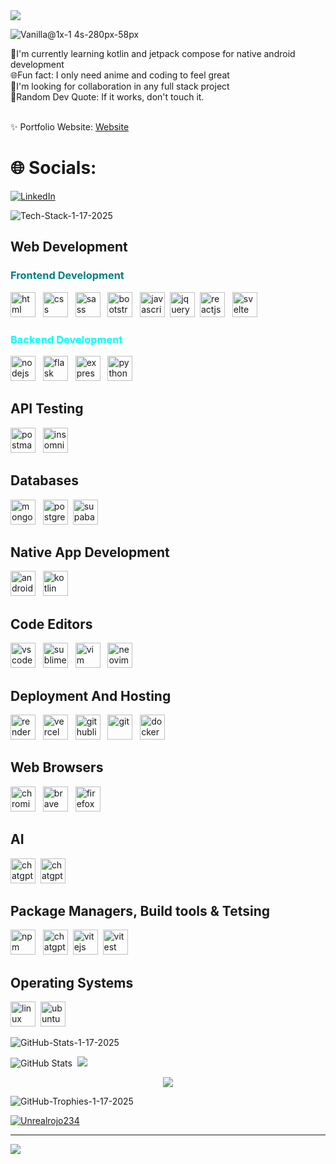 <img src="https://i.pinimg.com/originals/50/1a/ea/501aeaae8758b0f6c5c7a17d9533ecae.gif"/> 
<br>

![Vanilla@1x-1 4s-280px-58px](https://github.com/user-attachments/assets/a9fbb956-c059-4fad-9e95-976b77eb77ef)

💨I'm currently learning kotlin and jetpack compose for native android development<br>🌐Fun fact: I only need anime and coding to feel great<br>💫I'm looking for collaboration in any full stack project<br>💯Random Dev Quote: If it works, don't touch it.<br><br>

✨ Portfolio Website:
<a href="https://portfolio-website-two-lyart-87.vercel.app/">Website</a> 

# 🌐 Socials:
[![LinkedIn](https://img.shields.io/badge/LinkedIn-%230077B5.svg?logo=linkedin&logoColor=white)](https://linkedin.com/in/RyanOtieno) 


![Tech-Stack-1-17-2025](https://github.com/user-attachments/assets/b503a44b-fe6f-4772-8cf2-552a4ebb0e69)


## Web Development

<h3 style="color:teal;">Frontend Development</h3>

<img src="https://image-server-mu.vercel.app/Images/html5.svg" alt="html" width="40" height="40"/> &nbsp; <img src="https://image-server-mu.vercel.app/Images/css.svg" alt="css" width="40" height="40"/> &nbsp; <img src="https://image-server-mu.vercel.app/Images/sass.svg" alt="sass" width="40" height="40"/> &nbsp;  <img src="https://image-server-mu.vercel.app/Images/bootstrap5.svg" alt="bootstrap5" width="40" height="40"/>  &nbsp;  <img src="https://image-server-mu.vercel.app/Images/javascript.svg" alt="javascript" width="40" height="40"/> &nbsp;<img src="https://image-server-mu.vercel.app/Images/jquery.svg" alt="jquery" width="40" height="40"/> &nbsp;<img src="https://image-server-mu.vercel.app/Images/reactjs.svg" alt="reactjs" width="40" height="40"/> &nbsp;  <img src="https://upload.wikimedia.org/wikipedia/commons/1/1b/Svelte_Logo.svg" alt="svelte" width="40" height="40"/> 

<h3 style="color:cyan;">Backend Development</h3>

<img src="https://image-server-mu.vercel.app/Images/nodejs.svg" alt="nodejs" width="40" height="40"/> &nbsp; <img src="https://image-server-mu.vercel.app/Images/flask-light.svg" alt="flask" width="40" height="40"/> &nbsp; <img src="https://image-server-mu.vercel.app/Images/expressjs-light.svg" alt="expressjs-light" width="40" height="40"/> &nbsp; <img src="https://image-server-mu.vercel.app/Images/python.svg" alt="python" width="40" height="40"/>


## API Testing 

<img src="https://image-server-mu.vercel.app/Images/postman.svg" alt="postman" width="40" height="40"/> &nbsp; <img src="https://image-server-mu.vercel.app/Images/insomnia.svg" alt="insomnia" width="40" height="40"/> &nbsp;


## Databases

<img src="https://image-server-mu.vercel.app/Images/mongodb.svg" alt="mongodb" width="40" height="40"/> &nbsp; <img src="https://image-server-mu.vercel.app/Images/postgresql.svg" alt="postgresql" width="40" height="40"/> &nbsp;<img src="https://image-server-mu.vercel.app/Images/supabase.svg" alt="supabase" width="40" height="40"/> &nbsp;


## Native App Development

<img src="https://image-server-mu.vercel.app/Images/android.svg" alt="android" width="40" height="40"/> &nbsp; <img src="https://image-server-mu.vercel.app/Images/kotlin.svg" alt="kotlin" width="40" height="40"/> &nbsp;

## Code Editors

<img src="https://image-server-mu.vercel.app/Images/vscode.svg" alt="vscode" width="40" height="40"/> &nbsp; <img src="https://image-server-mu.vercel.app/Images/sublime.svg" alt="sublime" width="40" height="40"/> &nbsp;
<img src="https://image-server-mu.vercel.app/Images/vim.svg" alt="vim" width="40" height="40"/> &nbsp; <img src="https://image-server-mu.vercel.app/Images/neovim.svg" alt="neovim" width="40" height="40"/> &nbsp;

## Deployment And Hosting

<img src="https://image-server-mu.vercel.app/Images/render.svg" alt="render" width="40" height="40"/> &nbsp; <img src="https://image-server-mu.vercel.app/Images/vercel-light.svg" alt="vercel" width="40" height="40"/> &nbsp; <img src="https://image-server-mu.vercel.app/Images/github-light.svg" alt="githublight" width="40" height="40"/> &nbsp; <img src="https://image-server-mu.vercel.app/Images/git.svg" alt="git" width="40" height="40"/>  &nbsp; <img src="https://image-server-mu.vercel.app/Images/docker.svg" alt="docker" width="40" height="40"/> &nbsp;

## Web Browsers

<img src="https://image-server-mu.vercel.app/Images/chromium.svg" alt="chromium" width="40" height="40"/> &nbsp; <img src="https://image-server-mu.vercel.app/Images/brave.svg" alt="brave" width="40" height="40"/> &nbsp; <img src="https://image-server-mu.vercel.app/Images/firefox.svg" alt="firefox" width="40" height="40"/>


## AI

<img src="https://image-server-mu.vercel.app/Images/chatgpt.svg" alt="chatgpt" width="40" height="40"/> &nbsp;<img src="https://image-server-mu.vercel.app/Images/github-copilot.svg" alt="chatgpt" width="40" height="40"/> &nbsp;

## Package Managers, Build tools & Tetsing

<img src="https://image-server-mu.vercel.app/Images/npm.svg" alt="npm" width="40" height="40"/> &nbsp; <img src="https://image-server-mu.vercel.app/Images/webpack.svg" alt="chatgpt" width="40" height="40"/> &nbsp;<img src="https://image-server-mu.vercel.app/Images/vitejs.svg" alt="vitejs" width="40" height="40"/> &nbsp;<img src="https://image-server-mu.vercel.app/Images/vitest.svg" alt="vitest" width="40" height="40"/> &nbsp;

## Operating Systems
<img src="https://image-server-mu.vercel.app/Images/linux.svg" alt="linux" width="40" height="40"/> &nbsp;<img src="https://image-server-mu.vercel.app/Images/ubuntu.svg" alt="ubuntu" width="40" height="40"/>  

![GitHub-Stats-1-17-2025](https://github.com/user-attachments/assets/2c91a65e-d373-469f-b6ea-ddc54b645658)

![GitHub Stats](https://github-readme-stats.vercel.app/api?username=Unrealrojo234&theme=blue-green&show_icons=true&hide_border=true&count_private=true) &nbsp;![](https://github-readme-streak-stats.herokuapp.com/?user=Unrealrojo234&theme=github_dark&hide_border=false)


<div style="display:flex;justify-content:center;align-items:center;">
  <img src="https://github-readme-stats.vercel.app/api/top-langs/?username=Unrealrojo234&langs_count=6&theme=merko&hide=html,css&layout=donut-vertical"/>
</div>


![GitHub-Trophies-1-17-2025](https://github.com/user-attachments/assets/89652f03-401b-47ea-91e7-b685f294170c)

<p><a href="https://github.com/ryo-ma/github-profile-trophy"><img src="https://github-profile-trophy.vercel.app/?username=Unrealrojo234" alt="Unrealrojo234" /></a></p>



---
[![](https://visitcount.itsvg.in/api?id=Unrealrojo234&icon=0&color=0)](https://visitcount.itsvg.in)

<!-- Proudly created with GPRM ( https://gprm.itsvg.in ) -->
